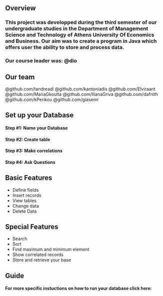 ## Overview

### This project was developped during the third semester of our undergraduate studies in the Department of Management Science and Technology of Athens University Of Economics and Business. Our aim was to create a program in Java which offers user the ability to store and process data.
### Our course leader was: @dio

## Our team
@github.com/tandreadi
@github.com/kantoniadis
@github.com/Elviraant
@github.com/MariaGkoulta
@github.com/IlianaGriva
@github.com/dafnith
@github.com/kPerikou
@github.com/giasemi

## Set up your Database
#### Step #1: Name your Database 
#### Step #2: Create table
#### Step #3: Make correlations 
#### Step #4: Ask Questions

## Basic Features
- Define fields
- Insert records 
- View tables
- Change data
- Delete Data

## Special Features

- Search
- Sort
- Find maximum and minimum element
- Show correlated records
- Store and retrieve your base

## Guide
#### For more specific instuctions on how to run your database click here:

